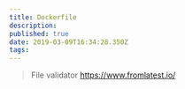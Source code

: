 ```yaml
---
title: Dockerfile
description: 
published: true
date: 2019-03-09T16:34:28.350Z
tags: 
---
```


> File validator https://www.fromlatest.io/